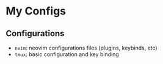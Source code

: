 # My Configs

## Configurations

- `nvim`: neovim configurations files (plugins, keybinds, etc)
- `tmux`: basic configuration and key binding
